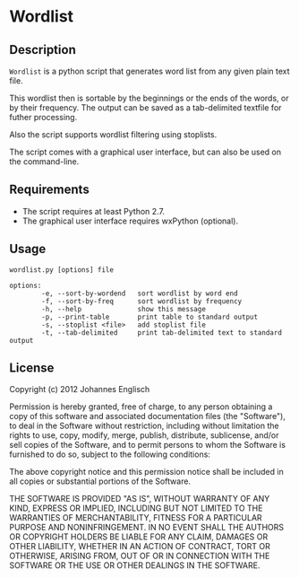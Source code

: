 Wordlist
========

## Description ##

`Wordlist` is a python script that generates word list from any given
plain text file.

This wordlist then is sortable by the beginnings or the ends of the words, or
by their frequency.  The output can be saved as a tab-delimited textfile for
futher processing.

Also the script supports wordlist filtering using stoplists.

The script comes with a graphical user interface, but can also be used on the
command-line.

## Requirements ##

 *	The script requires at least Python 2.7.
 *	The graphical user interface requires wxPython (optional).

## Usage ##

    wordlist.py [options] file

	options:
	        -e, --sort-by-wordend   sort wordlist by word end
	        -f, --sort-by-freq      sort wordlist by frequency
	        -h, --help              show this message
	        -p, --print-table       print table to standard output
	        -s, --stoplist <file>   add stoplist file
	        -t, --tab-delimited     print tab-delimited text to standard output

## License ##

Copyright (c) 2012 Johannes Englisch

Permission is hereby granted, free of charge, to any person obtaining a copy of
this software and associated documentation files (the "Software"), to deal in
the Software without restriction, including without limitation the rights to
use, copy, modify, merge, publish, distribute, sublicense, and/or sell copies
of the Software, and to permit persons to whom the Software is furnished to do
so, subject to the following conditions:

The above copyright notice and this permission notice shall be included in all
copies or substantial portions of the Software.

THE SOFTWARE IS PROVIDED "AS IS", WITHOUT WARRANTY OF ANY KIND, EXPRESS OR
IMPLIED, INCLUDING BUT NOT LIMITED TO THE WARRANTIES OF MERCHANTABILITY,
FITNESS FOR A PARTICULAR PURPOSE AND NONINFRINGEMENT. IN NO EVENT SHALL THE
AUTHORS OR COPYRIGHT HOLDERS BE LIABLE FOR ANY CLAIM, DAMAGES OR OTHER
LIABILITY, WHETHER IN AN ACTION OF CONTRACT, TORT OR OTHERWISE, ARISING FROM,
OUT OF OR IN CONNECTION WITH THE SOFTWARE OR THE USE OR OTHER DEALINGS IN THE
SOFTWARE.

